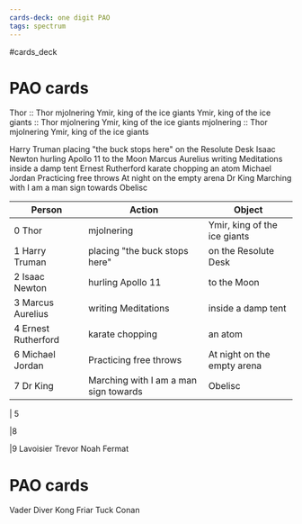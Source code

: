 ```yaml
---
cards-deck: one digit PAO
tags: spectrum
---
```


#cards_deck

# PAO cards

Thor :: Thor mjolnering Ymir, king of the ice giants
Ymir, king of the ice giants :: Thor mjolnering Ymir, king of the ice giants
mjolnering :: Thor mjolnering Ymir, king of the ice giants

Harry Truman placing "the buck stops here"  on the Resolute Desk
Isaac Newton hurling Apollo 11 to the Moon
Marcus Aurelius writing Meditations inside a damp tent 
Ernest Rutherford karate chopping an atom 
Michael Jordan Practicing free throws At night on the empty arena
Dr King Marching with I am a man sign towards Obelisc

| Person  | Action | Object |
|---------|--------------------------|------------|
|0 Thor |mjolnering| Ymir, king of the ice giants|
|1 Harry Truman | placing "the buck stops here" | on the Resolute Desk|
|2 Isaac Newton| hurling Apollo 11 | to the Moon|
|3 Marcus Aurelius| writing Meditations | inside a damp tent |
|4 Ernest Rutherford| karate chopping | an atom |
|6 Michael Jordan | Practicing free throws| At night on the empty arena|
|7 Dr King|  Marching with I am a man sign towards| Obelisc|

| 5 


|8


|9
Lavoisier
Trevor Noah
Fermat


# PAO cards

Vader
Diver
Kong
Friar Tuck
Conan


